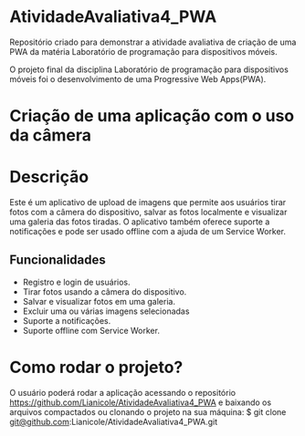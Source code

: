 # AtividadeAvaliativa4_PWA
Repositório criado para demonstrar a atividade avaliativa de criação de uma PWA da matéria Laboratório de programação para dispositivos móveis. 

O projeto final da disciplina Laboratório de programação para dispositivos móveis foi o desenvolvimento de uma Progressive Web Apps(PWA).

# Criação de uma aplicação com o uso da câmera 
# Descrição
Este é um aplicativo de upload de imagens que permite aos usuários tirar fotos com a câmera do dispositivo, salvar as fotos localmente e visualizar uma galeria das fotos tiradas. O aplicativo também oferece suporte a notificações e pode ser usado offline com a ajuda de um Service Worker. 

## Funcionalidades
- Registro e login de usuários.
- Tirar fotos usando a câmera do dispositivo.
- Salvar e visualizar fotos em uma galeria.
- Excluir uma ou várias imagens selecionadas
- Suporte a notificações.
- Suporte offline com Service Worker.

# Como rodar o projeto?

O usuário poderá rodar a aplicação acessando o repositório https://github.com/Lianicole/AtividadeAvaliativa4_PWA e baixando os arquivos compactados
ou clonando o projeto na sua máquina: $ git clone git@github.com:Lianicole/AtividadeAvaliativa4_PWA.git
